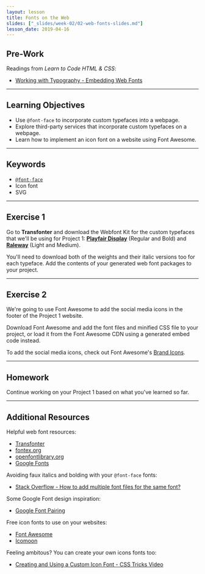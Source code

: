 ```yaml
---
layout: lesson
title: Fonts on the Web
slides: ["_slides/week-02/02-web-fonts-slides.md"]
lesson_date: 2019-04-16
---
```


## Pre-Work

Readings from _Learn to Code HTML & CSS_:

- [Working with Typography - Embedding Web Fonts](http://learn.shayhowe.com/html-css/working-with-typography/#embedding-web-fonts)

---

## Learning Objectives

- Use `@font-face` to incorporate custom typefaces into a webpage.
- Explore third-party services that incorporate custom typefaces on a webpage.
- Learn how to implement an icon font on a website using Font Awesome.

---

## Keywords

- [`@font-face`](https://developer.mozilla.org/en/docs/Web/CSS/@font-face)
- Icon font
- SVG

---

## Exercise 1

Go to **Transfonter** and download the Webfont Kit for the custom typefaces that we'll be using for Project 1: **[Playfair Display](http://www.fontsquirrel.com/fonts/playfair-display)** (Regular and Bold) and **[Raleway](http://www.fontsquirrel.com/fonts/raleway)** (Light and Medium).

You'll need to download both of the weights and their italic versions too for each typeface. Add the contents of your generated web font packages to your project.

---

## Exercise 2

We're going to use Font Awesome to add the social media icons in the footer of the Project 1 website.

Download Font Awesome and add the font files and minified CSS file to your project, or load it from the Font Awesome CDN using a generated embed code instead.

To add the social media icons, check out Font Awesome's [Brand Icons](https://fontawesome.com/icons?d=gallery&s=brands).

---

## Homework

Continue working on your Project 1 based on what you've learned so far.

---

## Additional Resources

Helpful web font resources:

- [Transfonter](https://transfonter.org/)
- [fontex.org](http://www.fontex.org/)
- [openfontlibrary.org](http://openfontlibrary.org/)
- [Google Fonts](https://www.google.com/fonts#)

Avoiding faux italics and bolding with your `@font-face` fonts:

- [Stack Overflow - How to add multiple font files for the same font?](http://stackoverflow.com/questions/2436749/how-to-add-multiple-font-files-for-the-same-font)

Some Google Font design inspiration:

- [Google Font Pairing](http://femmebot.github.io/google-type/)

Free icon fonts to use on your websites:

- [Font Awesome](http://fortawesome.github.io/Font-Awesome/)
- [Icomoon](https://icomoon.io/)

Feeling ambitous? You can create your own icons fonts too:

- [Creating and Using a Custom Icon Font - CSS Tricks Video](https://css-tricks.com/video-screencasts/113-creating-and-using-a-custom-icon-font/)
